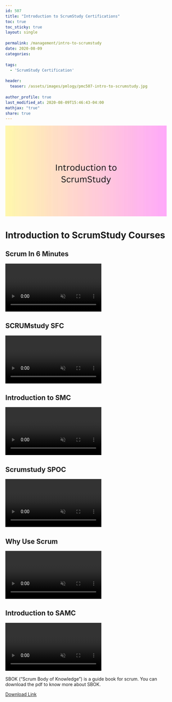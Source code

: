 ```yaml
---
id: 507
title: "Introduction to ScrumStudy Certifications"
toc: true
toc_sticky: true
layout: single

permalink: /management/intro-to-scrumstudy
date: 2020-08-09
categories:

tags: 
  - 'ScrumStudy Certification'

header:
  teaser: /assets/images/pmlogy/pmc507-intro-to-scrumstudy.jpg

author_profile: true
last_modified_at: 2020-08-09T15:46:43-04:00
mathjax: "true"
share: true
---
```


![Intro To Scrumstudy](/assets/images/pmlogy/pmc507-intro-to-scrumstudy.jpg)

# Introduction to ScrumStudy Courses

## Scrum In 6 Minutes
<video muted autoplay controls>
    <source src="https://www.vmedu.com/partnersv2/marketing-collateral/Videos/Scrum/Scrum_In_6_Minutes.mp4" type="video/mp4">Scrum In 6 Minutes
</video>

## SCRUMstudy SFC
<video muted autoplay controls>
    <source src="https://www.vmedu.com/partnersv2/marketing-collateral/Videos/Scrum/SCRUMstudy_SFC.mp4" type="video/mp4">SCRUMstudy SFC
</video>


## Introduction to SMC
<video muted autoplay controls>
    <source src="https://www.vmedu.com/partnersv2/marketing-collateral/Videos/Scrum/Scrumstudy_SMC.mp4" type="video/mp4">Introduction to SMC
</video>



## Scrumstudy SPOC
<video muted autoplay controls>
    <source src="https://www.vmedu.com/partnersv2/marketing-collateral/Videos/Scrum/Scrumstudy_SPOC.mp4" type="video/mp4">Scrumstudy SPOC
</video>


## Why Use Scrum
<video muted autoplay controls>
    <source src="https://www.vmedu.com/partnersv2/marketing-collateral/Videos/Scrum/Why_use_Scrum.mp4" type="video/mp4"> Why Use Scrum
</video>


## Introduction to SAMC
<video muted autoplay controls>
    <source src="https://www.vmedu.com/partnersv2/marketing-collateral/Videos/Scrum/SCRUMstudy_AEC.mp4" type="video/mp4">Introduction to SAMC
</video>




SBOK (“Scrum Body of Knowledge”) is a guide book for scrum. You can download the pdf to know more about SBOK.

[Download Link](/assets/images/pmlogy/sbok-intro.pdf)
